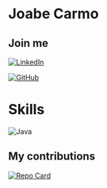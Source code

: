# Joabe Carmo
## Join me
[![LinkedIn](https://img.shields.io/badge/LinkedIn-0077B5?style=for-the-badge&logo=linkedin&logoColor=white)](https://www.linkedin.com/in/joabecarmo/)

[![GitHub](https://img.shields.io/badge/GitHub-100000?style=for-the-badge&logo=github&logoColor=white)](https://github.com/Joabe-Carmo)

# Skills
![Java](https://img.shields.io/badge/java-%23ED8B00.svg?style=for-the-badge&logo=openjdk&logoColor=white)


## My contributions
[![Repo Card](https://github-readme-stats.vercel.app/api/pin/?username=digitalinnovationone&repo=roadmaps&bg_color=000&border_color=30A3DC&show_icons=true&icon_color=30A3DC&title_color=E94D5F&text_color=FFF)](https://github.com/Joabe-Carmo/dio-lab-open-source)